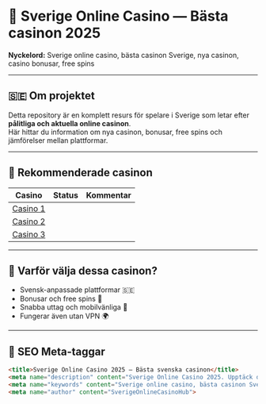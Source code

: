 # 🎰 Sverige Online Casino — Bästa casinon 2025

**Nyckelord:** Sverige online casino, bästa casinon Sverige, nya casinon, casino bonusar, free spins  

---

## 🇸🇪 Om projektet
Detta repository är en komplett resurs för spelare i Sverige som letar efter **pålitliga och aktuella online casinon**.  
Här hittar du information om nya casinon, bonusar, free spins och jämförelser mellan plattformar.  

---

## 🔗 Rekommenderade casinon

| Casino | Status | Kommentar |
|--------|---------|------------|
| [Casino 1](https://k56thc2itt.com/?serial=53778&creative_id=1287&anid=SentinoSE&path=registration&retentionId=6ea75dae-5fbe-4550-b662-b83e4600a165&utm_source=sweden&utm_medium=Alina&utm_campaign=KingQONK&utm_term=SentinoSE)
| [Casino 2](https://k56thc2itt.com/?serial=53778&creative_id=1287&anid=SentinoSE&path=registration&retentionId=6ea75dae-5fbe-4550-b662-b83e4600a165&utm_source=sweden&utm_medium=Alina&utm_campaign=KingQONK&utm_term=SentinoSE)
| [Casino 3](https://k56thc2itt.com/?serial=53778&creative_id=1287&anid=SentinoSE&path=registration&retentionId=6ea75dae-5fbe-4550-b662-b83e4600a165&utm_source=sweden&utm_medium=Alina&utm_campaign=KingQONK&utm_term=SentinoSE)

---

## 🌟 Varför välja dessa casinon?
- Svensk-anpassade plattformar 🇸🇪  
- Bonusar och free spins 🎁  
- Snabba uttag och mobilvänliga 📱  
- Fungerar även utan VPN 🌍  

---

## 🧠 SEO Meta-taggar

```html
<title>Sverige Online Casino 2025 — Bästa svenska casinon</title>
<meta name="description" content="Sverige Online Casino 2025. Upptäck de bästa svenska casinon online, bonusar, free spins och nya casinon utan spelpaus.">
<meta name="keywords" content="Sverige online casino, bästa casinon Sverige, nya svenska casinon, casino bonusar, free spins, casino utan spelpaus">
<meta name="author" content="SverigeOnlineCasinoHub">
